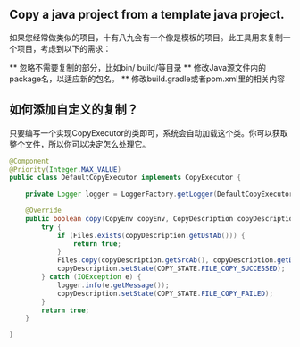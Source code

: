 ## Copy a java project from a template java project.

如果您经常做类似的项目，十有八九会有一个像是模板的项目。此工具用来复制一个项目，考虑到以下的需求：

** 忽略不需要复制的部分，比如bin/ build/等目录
** 修改Java源文件内的package名，以适应新的包名。
** 修改build.gradle或者pom.xml里的相关内容

## 如何添加自定义的复制？

只要编写一个实现CopyExecutor的类即可，系统会自动加载这个类。你可以获取整个文件，所以你可以决定怎么处理它。

```java
@Component
@Priority(Integer.MAX_VALUE)
public class DefaultCopyExecutor implements CopyExecutor {
	
	private Logger logger = LoggerFactory.getLogger(DefaultCopyExecutor.class);

	@Override
	public boolean copy(CopyEnv copyEnv, CopyDescription copyDescription) {
		try {
			if (Files.exists(copyDescription.getDstAb())) {
				return true;
			}
			Files.copy(copyDescription.getSrcAb(), copyDescription.getDstAb());
			copyDescription.setState(COPY_STATE.FILE_COPY_SUCCESSED);
		} catch (IOException e) {
			logger.info(e.getMessage());
			copyDescription.setState(COPY_STATE.FILE_COPY_FAILED);
		}
		return true;
	}

}
```